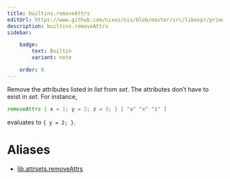 ```yaml
---
title: builtins.removeAttrs
editUrl: https://www.github.com/nixos/nix/blob/master/src/libexpr/primops.cc
description: builtins.removeAttrs
sidebar:

    badge:
        text: Builtin
        variant: note

    order: 0
---
```


Remove the attributes listed in *list* from *set*. The attributes
don’t have to exist in *set*. For instance,

```nix
removeAttrs { x = 1; y = 2; z = 3; } [ "a" "x" "z" ]
```

evaluates to `{ y = 2; }`.


# Aliases

- [lib.attrsets.removeAttrs](/nix-doc-comments/reference/lib/attrsets/lib-attrsets-removeAttrs)



